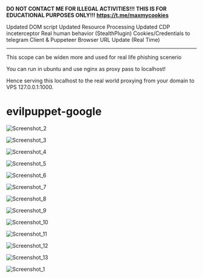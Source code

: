 **DO NOT CONTACT ME FOR ILLEGAL ACTIVITIES!!!
THIS IS FOR EDUCATIONAL PURPOSES ONLY!!!
https://t.me/maxmycookies**

Updated DOM script
Updated Resource Processing
Updated CDP inceterceptor
Real human behavior (StealthPlugin)
Cookies/Credentials to telegram
Client & Puppeteer Browser URL Update (Real Time)

--------
This scope can be widen more and used for real life phishing scenerio


You can run in ubuntu and use nginx as proxy pass to localhost!

Hence serving this localhost to the real world proxying from your domain to VPS 127.0.0.1:1000.

# evilpuppet-google
![Screenshot_2](https://github.com/user-attachments/assets/2ecc2a66-6747-4e4e-a18b-0722210b23a2)

![Screenshot_3](https://github.com/user-attachments/assets/7e0d925b-4476-4ed8-b8ca-aa796d30ce59)

![Screenshot_4](https://github.com/user-attachments/assets/5c9ae862-c3ce-4f0b-b2b7-c03d0685b649)

![Screenshot_5](https://github.com/user-attachments/assets/7cf63885-8876-442b-bd84-e9e671bc4a67)

![Screenshot_6](https://github.com/user-attachments/assets/d2c2e730-18ab-486b-87f6-1e38b7127415)

![Screenshot_7](https://github.com/user-attachments/assets/6bcb8f6c-961b-4fb0-9446-d78c87a02539)

![Screenshot_8](https://github.com/user-attachments/assets/9f556ffb-4f4e-495b-a985-ed01e7496207)

![Screenshot_9](https://github.com/user-attachments/assets/318fa79e-d0d0-44bb-ae96-e3e64c4b265a)

![Screenshot_10](https://github.com/user-attachments/assets/e8cf9b17-94a1-4566-85bc-854954b29879)

![Screenshot_11](https://github.com/user-attachments/assets/5380600c-2231-431d-8587-19fd9eaa8b14)

![Screenshot_12](https://github.com/user-attachments/assets/729f6a26-5302-401b-9eb1-05807e240341)

![Screenshot_13](https://github.com/user-attachments/assets/bda234b4-3ad4-4fd2-a3bf-c0d83a907015)

![Screenshot_1](https://github.com/user-attachments/assets/5731556c-c013-4c7c-a10d-60096beb7153)








